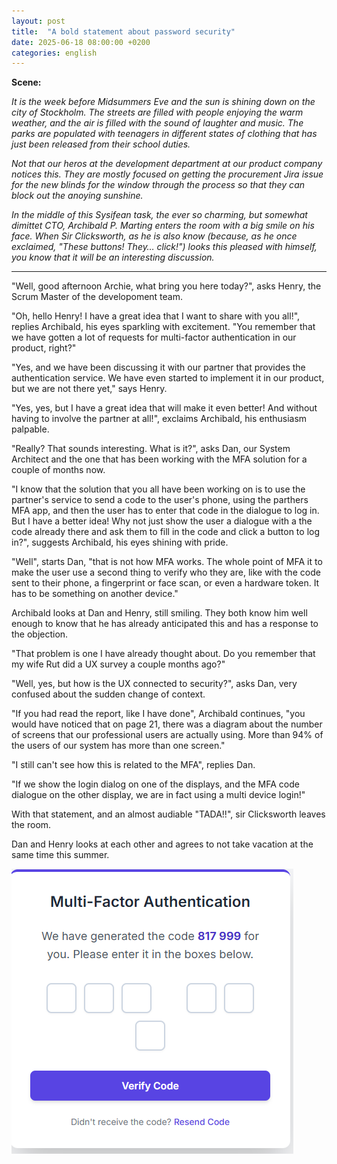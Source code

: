 ```yaml
---
layout: post
title:  "A bold statement about password security"
date: 2025-06-18 08:00:00 +0200
categories: english
---
```

__Scene:__

<i>It is the week before Midsummers Eve and the sun is shining down on the city of Stockholm. The streets are filled with people enjoying the warm weather, and the air is filled with the sound of laughter and music. The parks are populated with teenagers in different states of clothing that has just been released from their school duties.</i>

<i>Not that our heros at the development department at our product company notices this. They are mostly focused on getting the procurement Jira issue for the new blinds for the window through the process so that they can block out the anoying sunshine.</i>

<i>In the middle of this Sysifean task, the ever so charming, but somewhat dimittet CTO, Archibald P. Marting enters the room with a big smile on his face. When Sir Clicksworth, as he is also know (because, as he once exclaimed, "These buttons! They… click!") looks this pleased with himself, you know that it will be an interesting discussion.</i>

---
"Well, good afternoon Archie, what bring you here today?", asks Henry, the Scrum Master of the developoment team.

"Oh, hello Henry! I have a great idea that I want to share with you all!", replies Archibald, his eyes sparkling with excitement. "You remember that we have gotten a lot of requests for multi-factor authentication in our product, right?"

"Yes, and we have been discussing it with our partner that provides the authentication service. We have even started to implement it in our product, but we are not there yet," says Henry.

"Yes, yes, but I have a great idea that will make it even better! And without having to involve the partner at all!", exclaims Archibald, his enthusiasm palpable.

"Really? That sounds interesting. What is it?", asks Dan, our System Architect and the one that has been working with the MFA solution for a couple of months now.

"I know that the solution that you all have been working on is to use the partner's service to send a code to the user's phone, using the parthers MFA app, and then the user has to enter that code in the dialogue to log in. But I have a better idea! Why not just show the user a dialogue with a the code already there and ask them to fill in the code and click a button to log in?", suggests Archibald, his eyes shining with pride.

"Well", starts Dan, "that is not how MFA works. The whole point of MFA it to make the user use a second thing to verify who they are, like with the code sent to their phone, a fingerprint or face scan, or even a hardware token. It has to be something on another device."

Archibald looks at Dan and Henry, still smiling. They both know him well enough to know that he has already anticipated this and has a response to the objection.

"That problem is one I have already thought about. Do you remember that my wife Rut did a UX survey a couple months ago?"

"Well, yes, but how is the UX connected to security?", asks Dan, very confused about the sudden change of context.

"If you had read the report, like I have done", Archibald continues, "you would have noticed that on page 21, there was a diagram about the number of screens that our professional users are actually using. More than 94% of the users of our system has more than one screen."

"I still can't see how this is related to the MFA", replies Dan.

"If we show the login dialog on one of the displays, and the MFA code dialogue on the other display, we are in fact using a multi device login!"

With that statement, and an almost audiable "TADA!!", sir Clicksworth leaves the room.

Dan and Henry looks at each other and agrees to not take vacation at the same time this summer.

![Direct MFA Dialogue](/images/posts/directmfa.png)